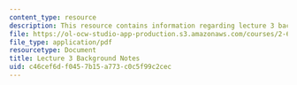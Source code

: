 ```yaml
---
content_type: resource
description: This resource contains information regarding lecture 3 background notes.
file: https://ol-ocw-studio-app-production.s3.amazonaws.com/courses/2-682-acoustical-oceanography-spring-2012/c46cef6df0457b15a773c0c5f99c2cec_MIT2_682S12_bglec03.pdf
file_type: application/pdf
resourcetype: Document
title: Lecture 3 Background Notes
uid: c46cef6d-f045-7b15-a773-c0c5f99c2cec
---
```

